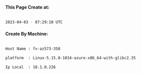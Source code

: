 
   
#### This Page Create at:

```bash

2023-04-03 - 07:29:10 UTC

```

#### Create By Machine:

```bash

Host Name : fv-az573-358

platform  : Linux-5.15.0-1034-azure-x86_64-with-glibc2.35

Ip Local  : 10.1.0.226

```

